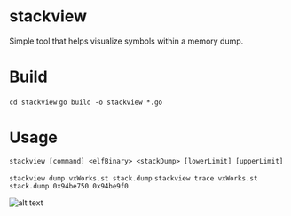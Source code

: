 stackview
=========

Simple tool that helps visualize symbols within a memory dump.

Build
=====
`cd stackview`
`go build -o stackview *.go`

Usage
=====

 `stackview [command] <elfBinary> <stackDump> [lowerLimit] [upperLimit]`

 `stackview dump vxWorks.st stack.dump`
 `stackview trace vxWorks.st stack.dump 0x94be750 0x94be9f0`

![alt text](https://raw.github.com/mikezuff/stackview/master/screenshot.png "Screenshot")


